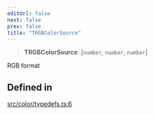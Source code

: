 ```yaml
---
editUrl: false
next: false
prev: false
title: "TRGBColorSource"
---
```


> **TRGBColorSource**: [`number`, `number`, `number`]

RGB format

## Defined in

[src/color/typedefs.ts:6](https://github.com/fabricjs/fabric.js/blob/8748628df7e9de00ba77413bfc3ad9e9fe9d4f30/src/color/typedefs.ts#L6)
